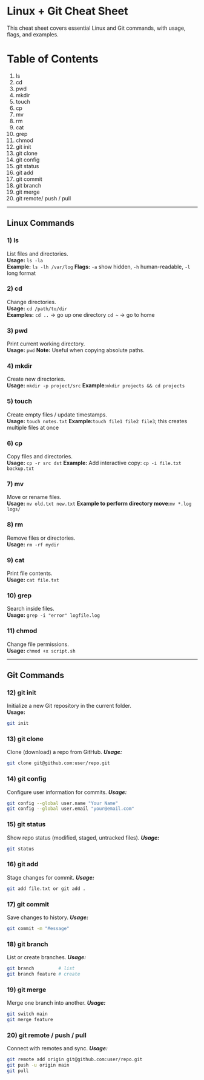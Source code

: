# Linux + Git Cheat Sheet

This cheat sheet covers essential Linux and Git commands, with usage, flags, and examples.  

# Table of Contents
1. ls
2. cd
3. pwd
4. mkdir
5. touch
6. cp
7. mv
8. rm
9. cat
10. grep
11. chmod
12. git init
13. git clone
14. git config
15. git status
16. git add
17. git commit
18. git branch
19. git merge
20. git remote/ push / pull

---

## Linux Commands

### 1) ls
List files and directories.  
**Usage:** `ls -la`  
**Example:** `ls -lh /var/log`
**Flags:** `-a` show hidden, `-h` human-readable, `-l` long format

### 2) cd
Change directories.  
**Usage:** `cd /path/to/dir`  
**Examples:**
`cd ..` → go up one directory
`cd ~` → go to home

### 3) pwd
Print current working directory.  
**Usage:** `pwd`
**Note:** Useful when copying absolute paths.

### 4) mkdir
Create new directories.  
**Usage:** `mkdir -p project/src`
**Example:**`mkdir projects && cd projects`


### 5) touch
Create empty files / update timestamps.  
**Usage:** `touch notes.txt`
**Example:**`touch file1 file2 file3`; this creates multiple files at once

### 6) cp
Copy files and directories.  
**Usage:** `cp -r src dst`
**Example:**
Add interactive copy: `cp -i file.txt backup.txt`

### 7) mv
Move or rename files.  
**Usage:** `mv old.txt new.txt`
**Example to perform directory move:**`mv *.log logs/`

### 8) rm
Remove files or directories.  
**Usage:** `rm -rf mydir`

### 9) cat
Print file contents.  
**Usage:** `cat file.txt`

### 10) grep
Search inside files.  
**Usage:** `grep -i "error" logfile.log`

### 11) chmod
Change file permissions.  
**Usage:** `chmod +x script.sh`

---

## Git Commands

### 12) git init
Initialize a new Git repository in the current folder.  
**Usage:**  
```bash
git init
```

### 13) git clone
Clone (download) a repo from GitHub.
***Usage:***
```bash
git clone git@github.com:user/repo.git
```

### 14) git config
Configure user information for commits.
***Usage:***
```bash
git config --global user.name "Your Name"
git config --global user.email "your@email.com"
```

### 15) git status
Show repo status (modified, staged, untracked files).
***Usage:***
```bash
git status
```

### 16) git add
Stage changes for commit.
***Usage:***
```bash
git add file.txt or git add .
```

### 17) git commit
Save changes to history.
***Usage:***
```bash
git commit -m "Message"
```

### 18) git branch
List or create branches.
***Usage:***
```bash
git branch         # list
git branch feature # create
```

### 19) git merge
Merge one branch into another.
***Usage:***
```bash
git switch main
git merge feature
```

### 20) git remote / push / pull
Connect with remotes and sync.
***Usage:***
```bash
git remote add origin git@github.com:user/repo.git
git push -u origin main
git pull
```
